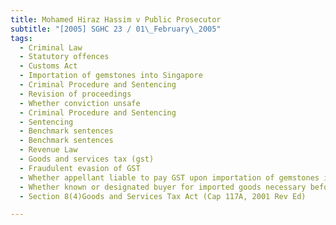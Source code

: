 ```yaml
---
title: Mohamed Hiraz Hassim v Public Prosecutor 
subtitle: "[2005] SGHC 23 / 01\_February\_2005"
tags:
  - Criminal Law
  - Statutory offences
  - Customs Act
  - Importation of gemstones into Singapore
  - Criminal Procedure and Sentencing
  - Revision of proceedings
  - Whether conviction unsafe
  - Criminal Procedure and Sentencing
  - Sentencing
  - Benchmark sentences
  - Benchmark sentences
  - Revenue Law
  - Goods and services tax (gst)
  - Fraudulent evasion of GST
  - Whether appellant liable to pay GST upon importation of gemstones into Singapore
  - Whether known or designated buyer for imported goods necessary before appellant liable to pay GST
  - Section 8(4)Goods and Services Tax Act (Cap 117A, 2001 Rev Ed)

---
```


